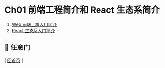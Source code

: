 # Ch01 前端工程简介和 React 生态系简介

1. [Web 前端工程入门简介](https://github.com/blueflylin/reactjs101/blob/master/Ch01/front-end-introduction.md)
2. [React 生态系入门简介](https://github.com/blueflylin/reactjs101/blob/master/Ch01/react-ecosystem-introduction.md)

## :door: 任意门
| [回首页](https://github.com/blueflylin/reactjs101) |
